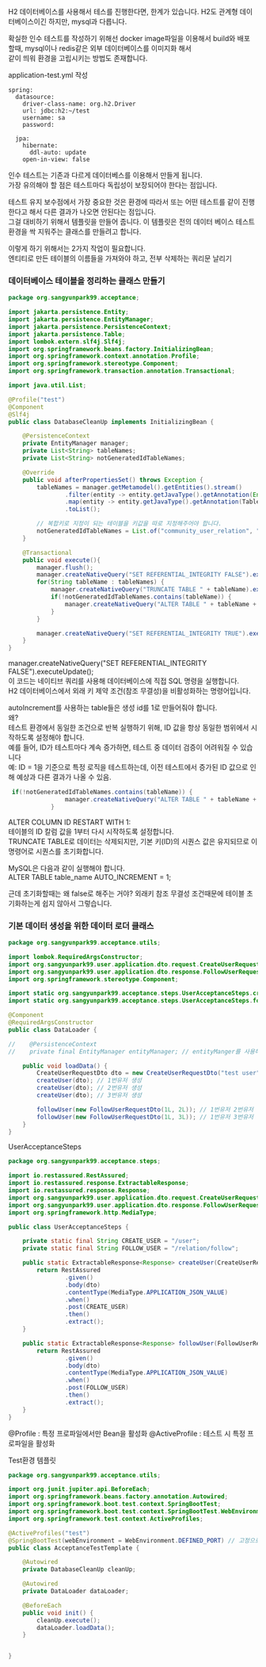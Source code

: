H2 데이터베이스를 사용해서 테스를 진행한다면, 한계가 있습니다. 
H2도 관계형 데이터베이스이긴 하지만, mysql과 다릅니다.  

확실한 인수 테스트를 작성하기 위해선 docker image파일을 이용해서 build와 배포 할때, mysql이나 redis같은 외부 데이터베이스를 이미지화 해서  
같이 띄워 환경을 고립시키는 방법도 존재합니다.  

application-test.yml 작성
```
spring:
  datasource:
    driver-class-name: org.h2.Driver
    url: jdbc:h2:~/test
    username: sa
    password:

  jpa:
    hibernate:
      ddl-auto: update
    open-in-view: false
```

인수 테스트는 기존과 다르게 데이터베스를 이용해서 만들게 됩니다.  
가장 유의해야 할 점은 테스트마다 독립성이 보장되어야 한다는 점입니다.  


테스트 유지 보수점에서 가장 중요한 것은 환경에 따라서 또는 어떤 테스트를 같이 진행한다고 해서 다른 결과가 나오면 안된다는 점입니다.  
그걸 대비하기 위해서 템플릿을 만들어 줍니다. 이 템플릿은 전의 데이터 베이스 테스트 환경을 싹 지워주는 클래스를 만들려고 합니다.  

이렇게 하기 위해서는 2가지 작업이 필요합니다.  
엔티티로 만든 테이블의 이름들을 가져와야 하고, 전부 삭제하는 쿼리문 날리기 

### 데이터베이스 테이블을 정리하는 클래스 만들기
```java
package org.sangyunpark99.acceptance;

import jakarta.persistence.Entity;
import jakarta.persistence.EntityManager;
import jakarta.persistence.PersistenceContext;
import jakarta.persistence.Table;
import lombok.extern.slf4j.Slf4j;
import org.springframework.beans.factory.InitializingBean;
import org.springframework.context.annotation.Profile;
import org.springframework.stereotype.Component;
import org.springframework.transaction.annotation.Transactional;

import java.util.List;

@Profile("test")
@Component
@Slf4j
public class DatabaseCleanUp implements InitializingBean {

    @PersistenceContext
    private EntityManager manager;
    private List<String> tableNames;
    private List<String> notGeneratedIdTableNames;

    @Override
    public void afterPropertiesSet() throws Exception {
        tableNames = manager.getMetamodel().getEntities().stream()
                .filter(entity -> entity.getJavaType().getAnnotation(Entity.class) != null)
                .map(entity -> entity.getJavaType().getAnnotation(Table.class).name())
                .toList();

        // 복합키로 지정이 되는 테이블을 키값을 따로 지정해주어야 합니다.
        notGeneratedIdTableNames = List.of("community_user_relation", "community_like");
    }

    @Transactional
    public void execute(){
        manager.flush();
        manager.createNativeQuery("SET REFERENTIAL_INTEGRITY FALSE").executeUpdate();
        for(String tableName : tableNames) {
            manager.createNativeQuery("TRUNCATE TABLE " + tableName).executeUpdate();
            if(!notGeneratedIdTableNames.contains(tableName)) {
                manager.createNativeQuery("ALTER TABLE " + tableName + " ALTER COLUMN ID RESTART WITH 1").executeUpdate();
            }
        }

        manager.createNativeQuery("SET REFERENTIAL_INTEGRITY TRUE").executeUpdate();
    }
}
```
manager.createNativeQuery("SET REFERENTIAL_INTEGRITY FALSE").executeUpdate();  
이 코드는 네이티브 쿼리를 사용해 데이터베이스에 직접 SQL 명령을 실행합니다.  
H2 데이터베이스에서 외래 키 제약 조건(참조 무결성)을 비활성화하는 명령어입니다. 

autoIncrement를 사용하는 table들은 생성 id를 1로 만들어줘야 합니다.  
왜?  
테스트 환경에서 동일한 조건으로 반복 실행하기 위해, ID 값을 항상 동일한 범위에서 시작하도록 설정해야 합니다.  
예를 들어, ID가 테스트마다 계속 증가하면, 테스트 중 데이터 검증이 어려워질 수 있습니다    
예: ID = 1을 기준으로 특정 로직을 테스트하는데, 이전 테스트에서 증가된 ID 값으로 인해 예상과 다른 결과가 나올 수 있음.  

```java
 if(!notGeneratedIdTableNames.contains(tableName)) {
                manager.createNativeQuery("ALTER TABLE " + tableName + " ALTER COLUMN ID RESTART WITH 1").executeUpdate();
            }
```
ALTER COLUMN ID RESTART WITH 1:  
테이블의 ID 칼럼 값을 1부터 다시 시작하도록 설정합니다.  
TRUNCATE TABLE로 데이터는 삭제되지만, 기본 키(ID)의 시퀀스 값은 유지되므로 이 명령어로 시퀀스를 초기화합니다.  


MySQL은 다음과 같이 실행해야 합니다.  
ALTER TABLE table_name AUTO_INCREMENT = 1;  

근데 초기화할때는 왜 false로 해주는 거야? 외래키 참조 무결성 조건때문에 테이블 초기화하는게 쉽지 않아서 그렇습니다.  

### 기본 데이터 생성을 위한 데이터 로더 클래스

```java
package org.sangyunpark99.acceptance.utils;

import lombok.RequiredArgsConstructor;
import org.sangyunpark99.user.application.dto.request.CreateUserRequestDto;
import org.sangyunpark99.user.application.dto.response.FollowUserRequestDto;
import org.springframework.stereotype.Component;

import static org.sangyunpark99.acceptance.steps.UserAcceptanceSteps.createUser;
import static org.sangyunpark99.acceptance.steps.UserAcceptanceSteps.followUser;

@Component
@RequiredArgsConstructor
public class DataLoader {

//    @PersistenceContext
//    private final EntityManager entityManager; // entityManger를 사용해서 직접 native 쿼리를 작성해도 됩니다.

    public void loadData() {
        CreateUserRequestDto dto = new CreateUserRequestDto("test user", "");
        createUser(dto); // 1번유저 생성
        createUser(dto); // 2번유저 생성
        createUser(dto); // 3번유저 생성

        followUser(new FollowUserRequestDto(1L, 2L)); // 1번유저 2번유저 팔로우
        followUser(new FollowUserRequestDto(1L, 3L)); // 1번유저 3번유저 팔로우
    }
}
```

UserAcceptanceSteps
```java
package org.sangyunpark99.acceptance.steps;

import io.restassured.RestAssured;
import io.restassured.response.ExtractableResponse;
import io.restassured.response.Response;
import org.sangyunpark99.user.application.dto.request.CreateUserRequestDto;
import org.sangyunpark99.user.application.dto.response.FollowUserRequestDto;
import org.springframework.http.MediaType;

public class UserAcceptanceSteps {

    private static final String CREATE_USER = "/user";
    private static final String FOLLOW_USER = "/relation/follow";

    public static ExtractableResponse<Response> createUser(CreateUserRequestDto dto) {
        return RestAssured
                .given()
                .body(dto)
                .contentType(MediaType.APPLICATION_JSON_VALUE)
                .when()
                .post(CREATE_USER)
                .then()
                .extract();
    }

    public static ExtractableResponse<Response> followUser(FollowUserRequestDto dto) {
        return RestAssured
                .given()
                .body(dto)
                .contentType(MediaType.APPLICATION_JSON_VALUE)
                .when()
                .post(FOLLOW_USER)
                .then()
                .extract();
    }
}
```

@Profile : 특정 프로파일에서만 Bean을 활성화
@ActiveProfile : 테스트 시 특정 프로파일을 활성화

Test환경 템플릿
```java
package org.sangyunpark99.acceptance.utils;

import org.junit.jupiter.api.BeforeEach;
import org.springframework.beans.factory.annotation.Autowired;
import org.springframework.boot.test.context.SpringBootTest;
import org.springframework.boot.test.context.SpringBootTest.WebEnvironment;
import org.springframework.test.context.ActiveProfiles;

@ActiveProfiles("test")
@SpringBootTest(webEnvironment = WebEnvironment.DEFINED_PORT) // 고정으로 8080포트를 사용하겠다는 의미
public class AcceptanceTestTemplate {

    @Autowired
    private DatabaseCleanUp cleanUp;

    @Autowired
    private DataLoader dataLoader;

    @BeforeEach
    public void init() {
        cleanUp.execute();
        dataLoader.loadData();
    }


}
```